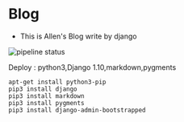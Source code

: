 # Blog

* This is Allen's Blog write by django

![pipeline status](https://travis-ci.com/allen0125/Blog.svg?token=sLmQpeMKHZwtxhbyapv6&branch=master)

Deploy : python3,Django 1.10,markdown,pygments


```shell
apt-get install python3-pip
pip3 install django
pip3 install markdown
pip3 install pygments
pip3 install django-admin-bootstrapped

```
